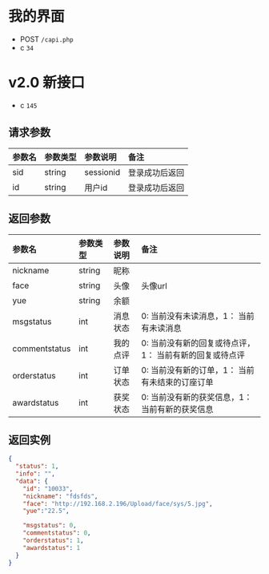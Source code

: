 # 我的界面

* POST `/capi.php`
* c `34`

# v2.0 新接口
* c `145`

## 请求参数

| 参数名 | 参数类型 | 参数说明 | 备注 |
| :---- | :----| :----| :---- |
| sid | string | sessionid | 登录成功后返回 |
| id | string | 用户id | 登录成功后返回 |

## 返回参数

| 参数名 | 参数类型 | 参数说明 | 备注 |
| :---- | :----| :----| :---- |
| nickname | string | 昵称 |
| face | string | 头像 |头像url|
| yue | string | 余额 |
| msgstatus | int | 消息状态 |   0:  当前没有未读消息，1： 当前有未读消息	 |
| commentstatus | int | 我的点评 |   0:  当前没有新的回复或待点评，1： 当前有新的回复或待点评	 |
| orderstatus | int | 订单状态 | 0:  当前没有新的订单，1： 当前有未结束的订座订单	 |
| awardstatus | int | 获奖状态 | 0:  当前没有新的获奖信息，1： 当前有新的获奖信息	 |

## 返回实例

```JSON
{
  "status": 1,
  "info": "",
  "data": {
    "id": "10033",
    "nickname": "fdsfds",
    "face": "http://192.168.2.196/Upload/face/sys/5.jpg",
    "yue":"22.5",

    "msgstatus": 0,
    "commentstatus": 0,
    "orderstatus": 1,
    "awardstatus": 1
  }
}
```
